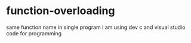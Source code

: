 # function-overloading
same function name in single program
i am using dev c and visual studio code for programming
